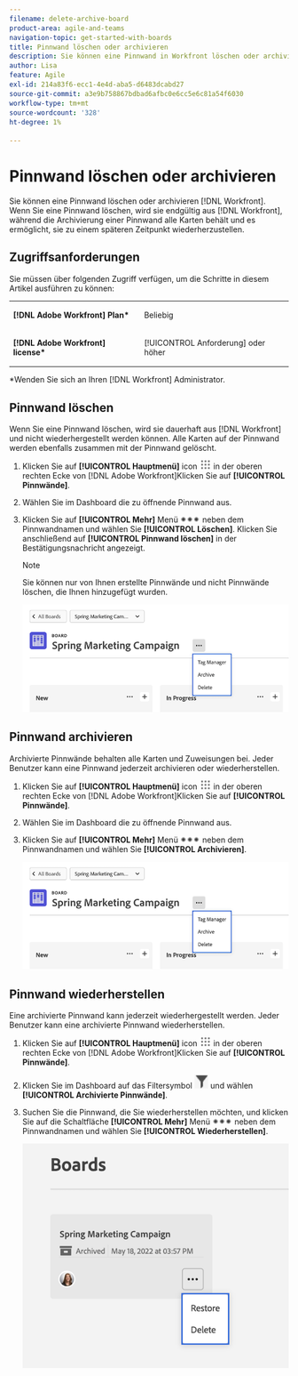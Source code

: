 ```yaml
---
filename: delete-archive-board
product-area: agile-and-teams
navigation-topic: get-started-with-boards
title: Pinnwand löschen oder archivieren
description: Sie können eine Pinnwand in Workfront löschen oder archivieren. Durch das Löschen einer Pinnwand wird sie dauerhaft aus Workfront entfernt, während eine Pinnwand archiviert wird, bleiben alle Karten erhalten und können zu einem späteren Zeitpunkt wiederhergestellt werden.
author: Lisa
feature: Agile
exl-id: 214a83f6-ecc1-4e4d-aba5-d6483dcabd27
source-git-commit: a3e9b758867bdbad6afbc0e6cc5e6c81a54f6030
workflow-type: tm+mt
source-wordcount: '328'
ht-degree: 1%

---
```


# Pinnwand löschen oder archivieren

Sie können eine Pinnwand löschen oder archivieren [!DNL Workfront]. Wenn Sie eine Pinnwand löschen, wird sie endgültig aus [!DNL Workfront], während die Archivierung einer Pinnwand alle Karten behält und es ermöglicht, sie zu einem späteren Zeitpunkt wiederherzustellen.

## Zugriffsanforderungen

Sie müssen über folgenden Zugriff verfügen, um die Schritte in diesem Artikel ausführen zu können:

<table style="table-layout:auto"> 
 <col> 
 </col> 
 <col> 
 </col> 
 <tbody> 
  <tr> 
   <td role="rowheader"><strong>[!DNL Adobe Workfront] Plan*</strong></td> 
   <td> <p>Beliebig</p> </td> 
  </tr> 
  <tr> 
   <td role="rowheader"><strong>[!DNL Adobe Workfront] license*</strong></td> 
   <td> <p>[!UICONTROL Anforderung] oder höher</p> </td> 
  </tr>
   </tbody> 
</table>

&#42;Wenden Sie sich an Ihren [!DNL Workfront] Administrator.

## Pinnwand löschen

Wenn Sie eine Pinnwand löschen, wird sie dauerhaft aus [!DNL Workfront] und nicht wiederhergestellt werden können. Alle Karten auf der Pinnwand werden ebenfalls zusammen mit der Pinnwand gelöscht.

1. Klicken Sie auf **[!UICONTROL Hauptmenü]** icon ![](assets/main-menu-icon.png) in der oberen rechten Ecke von [!DNL Adobe Workfront]Klicken Sie auf **[!UICONTROL Pinnwände]**.
1. Wählen Sie im Dashboard die zu öffnende Pinnwand aus.
1. Klicken Sie auf **[!UICONTROL Mehr]** Menü ![[!UICONTROL Mehr Menü]](assets/more-icon-spectrum.png) neben dem Pinnwandnamen und wählen Sie **[!UICONTROL Löschen]**. Klicken Sie anschließend auf **[!UICONTROL Pinnwand löschen]** in der Bestätigungsnachricht angezeigt.

   >[!NOTE]
   >
   >Sie können nur von Ihnen erstellte Pinnwände und nicht Pinnwände löschen, die Ihnen hinzugefügt wurden.

   ![Menü &quot;Mehr&quot;](assets/boards-board-more-menu.png)

## Pinnwand archivieren

Archivierte Pinnwände behalten alle Karten und Zuweisungen bei. Jeder Benutzer kann eine Pinnwand jederzeit archivieren oder wiederherstellen.

1. Klicken Sie auf **[!UICONTROL Hauptmenü]** icon ![](assets/main-menu-icon.png) in der oberen rechten Ecke von [!DNL Adobe Workfront]Klicken Sie auf **[!UICONTROL Pinnwände]**.
1. Wählen Sie im Dashboard die zu öffnende Pinnwand aus.
1. Klicken Sie auf **[!UICONTROL Mehr]** Menü ![[!UICONTROL Mehr Menü]](assets/more-icon-spectrum.png) neben dem Pinnwandnamen und wählen Sie **[!UICONTROL Archivieren]**.

   ![Menü &quot;Mehr&quot;](assets/boards-board-more-menu.png)

## Pinnwand wiederherstellen

Eine archivierte Pinnwand kann jederzeit wiederhergestellt werden. Jeder Benutzer kann eine archivierte Pinnwand wiederherstellen.

1. Klicken Sie auf **[!UICONTROL Hauptmenü]** icon ![](assets/main-menu-icon.png) in der oberen rechten Ecke von [!DNL Adobe Workfront]Klicken Sie auf **[!UICONTROL Pinnwände]**.
1. Klicken Sie im Dashboard auf das Filtersymbol ![Filter](assets/filter-icon-spectrum-25x25.png) und wählen **[!UICONTROL Archivierte Pinnwände]**.
1. Suchen Sie die Pinnwand, die Sie wiederherstellen möchten, und klicken Sie auf die Schaltfläche **[!UICONTROL Mehr]** Menü ![Mehr Menü](assets/more-icon-spectrum.png) neben dem Pinnwandnamen und wählen Sie **[!UICONTROL Wiederherstellen]**.

   ![Pinnwand wiederherstellen](assets/boards-dashboard-restore.png)
